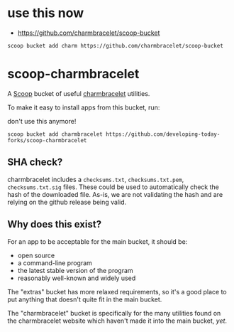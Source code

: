 # use this now

- https://github.com/charmbracelet/scoop-bucket

```
scoop bucket add charm https://github.com/charmbracelet/scoop-bucket
```

# scoop-charmbracelet

A [Scoop](http://scoop.sh) bucket of useful [charmbracelet](https://github.com/charmbracelet/) utilities.

To make it easy to install apps from this bucket, run:

don't use this anymore!
```
scoop bucket add charmbracelet https://github.com/developing-today-forks/scoop-charmbracelet
```


## SHA check?

charmbracelet includes a `checksums.txt`, `checksums.txt.pem`, `checksums.txt.sig` files. These could be used to automatically check the hash of the downloaded file. As-is, we are not validating the hash and are relying on the github release being valid.


## Why does this exist?

For an app to be acceptable for the main bucket, it should be:

* open source
* a command-line program
* the latest stable version of the program
* reasonably well-known and widely used

The "extras" bucket has more relaxed requirements, so it's a good place to put anything that doesn't quite fit in the main bucket.

The "charmbracelet" bucket is specifically for the many utilities found on the charmbracelet website which haven't made it into the main bucket, _yet_.
